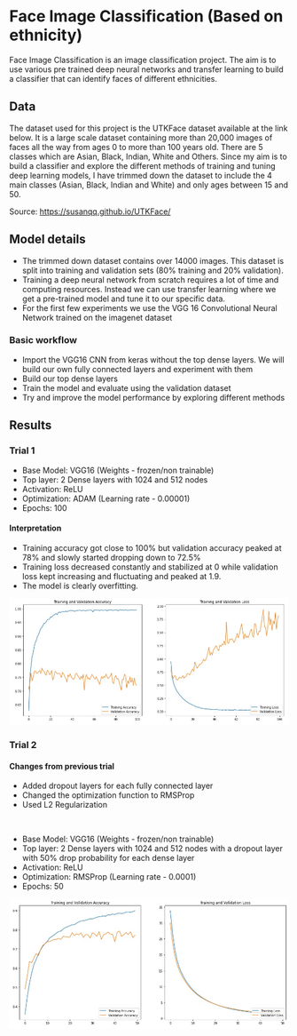 # Face Image Classification (Based on ethnicity)

Face Image Classification is an image classification project. The aim is to use various pre trained deep neural networks and transfer learning to build a classifier that can identify faces of different ethnicities.

## Data

The dataset used for this project is the UTKFace dataset available at the link below. It is a large scale dataset containing more than 20,000 images of faces all the way from ages 0 to more than 100 years old. There are 5 classes which are Asian, Black, Indian, White and Others. Since my aim is to build a classifier and explore the different methods of training and tuning deep learning models, I have trimmed down the dataset to include the 4 main classes (Asian, Black, Indian and White) and only ages between 15 and 50.

Source: https://susanqq.github.io/UTKFace/


## Model details

- The trimmed down dataset contains over 14000 images. This dataset is split into training and validation sets (80% training and 20% validation).
- Training a deep neural network from scratch requires a lot of time and computing resources. Instead we can use transfer learning where we get a pre-trained model and tune it to our specific data.
- For the first few experiments we use the VGG 16 Convolutional Neural Network trained on the imagenet dataset

### Basic workflow

- Import the VGG16 CNN from keras without the top dense layers. We will build our own fully connected layers and experiment with them
- Build our top dense layers
- Train the model and evaluate using the validation dataset
- Try and improve the model performance by exploring different methods


## Results

### Trial 1

- Base Model: VGG16 (Weights - frozen/non trainable)
- Top layer: 2 Dense layers with 1024 and 512 nodes
- Activation: ReLU
- Optimization: ADAM (Learning rate - 0.00001)
- Epochs: 100

#### Interpretation
- Training accuracy got close to 100% but validation accuracy peaked at 78% and slowly started dropping down to 72.5%
- Training loss decreased constantly and stabilized at 0 while validation loss kept increasing and fluctuating and peaked at 1.9.
- The model is clearly overfitting.


<p align = "center">
<img src="images/trial_1.jpg" width = "800">
</p>

### Trial 2

#### Changes from previous trial
- Added dropout layers for each fully connected layer
- Changed the optimization function to RMSProp
- Used L2 Regularization
<br>

- Base Model: VGG16 (Weights - frozen/non trainable)
- Top layer: 2 Dense layers with 1024 and 512 nodes with a dropout layer with 50% drop probability for each dense layer
- Activation: ReLU
- Optimization: RMSProp (Learning rate - 0.0001)
- Epochs: 50

<p align = "center">
<img src="images/trial_2.jpg" width = "800">
</p>
